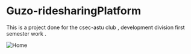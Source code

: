 # Guzo-ridesharingPlatform
This is a project done for the csec-astu club , development division first semester work  .

![Home](https://github.com/philica/Guzo-ridesharingPlatform/blob/master/public/Images/1.png)
